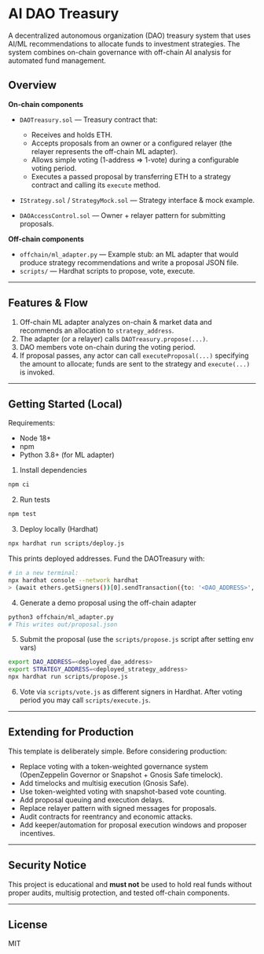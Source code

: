 # AI DAO Treasury

A decentralized autonomous organization (DAO) treasury system that uses AI/ML recommendations to allocate funds to investment strategies. The system combines on-chain governance with off-chain AI analysis for automated fund management.

## Overview

**On-chain components**
- `DAOTreasury.sol` — Treasury contract that:
  - Receives and holds ETH.
  - Accepts proposals from an owner or a configured relayer (the relayer represents the off-chain ML adapter).
  - Allows simple voting (1-address => 1-vote) during a configurable voting period.
  - Executes a passed proposal by transferring ETH to a strategy contract and calling its `execute` method.

- `IStrategy.sol` / `StrategyMock.sol` — Strategy interface & mock example.

- `DAOAccessControl.sol` — Owner + relayer pattern for submitting proposals.

**Off-chain components**
- `offchain/ml_adapter.py` — Example stub: an ML adapter that would produce strategy recommendations and write a proposal JSON file.
- `scripts/` — Hardhat scripts to propose, vote, execute.

---

## Features & Flow

1. Off-chain ML adapter analyzes on-chain & market data and recommends an allocation to `strategy_address`.
2. The adapter (or a relayer) calls `DAOTreasury.propose(...)`.
3. DAO members vote on-chain during the voting period.
4. If proposal passes, any actor can call `executeProposal(...)` specifying the amount to allocate; funds are sent to the strategy and `execute(...)` is invoked.

---

## Getting Started (Local)

Requirements:
- Node 18+
- npm
- Python 3.8+ (for ML adapter)

1. Install dependencies
```bash
npm ci
```

2. Run tests
```bash
npm test
```

3. Deploy locally (Hardhat)
```bash
npx hardhat run scripts/deploy.js
```
This prints deployed addresses. Fund the DAOTreasury with:
```bash
# in a new terminal:
npx hardhat console --network hardhat
> (await ethers.getSigners())[0].sendTransaction({to: '<DAO_ADDRESS>', value: ethers.parseEther('1')})
```

4. Generate a demo proposal using the off-chain adapter
```bash
python3 offchain/ml_adapter.py
# This writes out/proposal.json
```

5. Submit the proposal (use the `scripts/propose.js` script after setting env vars)
```bash
export DAO_ADDRESS=<deployed_dao_address>
export STRATEGY_ADDRESS=<deployed_strategy_address>
npx hardhat run scripts/propose.js
```

6. Vote via `scripts/vote.js` as different signers in Hardhat. After voting period you may call `scripts/execute.js`.

---

## Extending for Production

This template is deliberately simple. Before considering production:

- Replace voting with a token-weighted governance system (OpenZeppelin Governor or Snapshot + Gnosis Safe timelock).
- Add timelocks and multisig execution (Gnosis Safe).
- Use token-weighted voting with snapshot-based vote counting.
- Add proposal queuing and execution delays.
- Replace relayer pattern with signed messages for proposals.
- Audit contracts for reentrancy and economic attacks.
- Add keeper/automation for proposal execution windows and proposer incentives.

---

## Security Notice

This project is educational and **must not** be used to hold real funds without proper audits, multisig protection, and tested off-chain components.

---

## License

MIT
